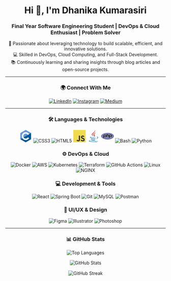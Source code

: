 <h1 align="center">Hi 👋, I'm Dhanika Kumarasiri</h1>
<h3 align="center">Final Year Software Engineering Student | DevOps & Cloud Enthusiast | Problem Solver</h3>

<p align="center">
🚀 Passionate about leveraging technology to build scalable, efficient, and innovative solutions.<br>
💻 Skilled in DevOps, Cloud Computing, and Full-Stack Development.<br>
📚 Continuously learning and sharing insights through blog articles and open-source projects.<br>
</p>

<hr>

<h3 align="center">🌍 Connect With Me</h3>
<p align="center">
<a href="http://www.linkedin.com/in/dhanika-kumarasiri" target="blank"><img align="center" src="https://cdn.jsdelivr.net/gh/devicons/devicon@latest/icons/linkedin/linkedin-original.svg" alt="LinkedIn" height="30" width="40" /></a>
<a href="https://www.instagram.com/dhanika.a/" target="blank"><img align="center" src="https://raw.githubusercontent.com/rahuldkjain/github-profile-readme-generator/master/src/images/icons/Social/instagram.svg" alt="Instagram" height="30" width="40" /></a>
<a href="https://medium.com/@dhanikaa" target="blank"><img align="center" src="https://raw.githubusercontent.com/rahuldkjain/github-profile-readme-generator/master/src/images/icons/Social/medium.svg" alt="Medium" height="30" width="40" /></a>
</p>

<hr>

<h3 align="center">🛠️ Languages & Technologies</h3>

<p align="center"> 
  <img src="https://raw.githubusercontent.com/devicons/devicon/master/icons/c/c-original.svg" alt="C" width="40" height="40"/> 
  <img src="https://www.svgrepo.com/show/373535/css.svg" alt="CSS3" width="40" height="40"/> 
  <img src="https://www.svgrepo.com/show/452228/html-5.svg" alt="HTML5" width="40" height="40"/> 
  <img src="https://raw.githubusercontent.com/devicons/devicon/master/icons/javascript/javascript-original.svg" alt="JavaScript" width="40" height="40"/> 
  <img src="https://raw.githubusercontent.com/devicons/devicon/master/icons/java/java-original.svg" alt="Java" width="40" height="40"/> 
  <img src="https://raw.githubusercontent.com/devicons/devicon/master/icons/php/php-original.svg" alt="PHP" width="40" height="40"/> 
  <img src="https://www.svgrepo.com/show/353478/bash-icon.svg" alt="Bash" width="40" height="40"/> 
  <img src="https://www.svgrepo.com/show/452091/python.svg" alt="Python" width="40" height="40"/> 
</p>

<h3 align="center">⚙️ DevOps & Cloud</h3>

<p align="center">
  <img src="https://cdn.jsdelivr.net/gh/devicons/devicon@latest/icons/docker/docker-original.svg" alt="Docker" width="40" height="40"/> 
  <img src="https://cdn.jsdelivr.net/gh/devicons/devicon@latest/icons/amazonwebservices/amazonwebservices-plain-wordmark.svg" alt="AWS" width="40" height="40"/> 
  <img src="https://www.svgrepo.com/show/376331/kubernetes.svg" alt="Kubernetes" width="40" height="40"/>
  <img src="https://cdn.jsdelivr.net/gh/devicons/devicon@latest/icons/terraform/terraform-original.svg" alt="Terraform" width="40" height="40"/> 
  <img src="https://cdn.jsdelivr.net/gh/devicons/devicon@latest/icons/githubactions/githubactions-original.svg" alt="GitHub Actions" width="40" height="40"/>
  <img src="https://cdn.jsdelivr.net/gh/devicons/devicon@latest/icons/linux/linux-original.svg" alt="Linux" width="40" height="40"/>
  <img src="https://www.svgrepo.com/show/303554/nginx-logo.svg" alt="NGINX" width="40" height="40"/> 
</p>

<h3 align="center">💻 Development & Tools</h3>

<p align="center">
  <img src="https://cdn.jsdelivr.net/gh/devicons/devicon@latest/icons/react/react-original.svg" alt="React" width="40" height="40"/> 
  <img src="https://www.vectorlogo.zone/logos/springio/springio-icon.svg" alt="Spring Boot" width="40" height="40"/> 
  <img src="https://cdn.jsdelivr.net/gh/devicons/devicon@latest/icons/git/git-original.svg" alt="Git" width="40" height="40"/> 
  <img src="https://cdn.jsdelivr.net/gh/devicons/devicon@latest/icons/mysql/mysql-original.svg" alt="MySQL" width="40" height="40"/> 
  <img src="https://www.vectorlogo.zone/logos/getpostman/getpostman-icon.svg" alt="Postman" width="40" height="40"/> 
</p>   

<h3 align="center">🎨 UI/UX & Design</h3>

<p align="center">
 <img src="https://cdn.jsdelivr.net/gh/devicons/devicon@latest/icons/figma/figma-original.svg" alt="Figma" width="40" height="40"/> 
 <img src="https://cdn.jsdelivr.net/gh/devicons/devicon@latest/icons/illustrator/illustrator-plain.svg" alt="Illustrator" width="40" height="40"/> 
 <img src="https://cdn.jsdelivr.net/gh/devicons/devicon@latest/icons/photoshop/photoshop-original.svg" alt="Photoshop" width="40" height="40"/> 
</p>

<hr>

<h3 align="center">📊 GitHub Stats</h3>

<p align="center">
  <img align="center" src="https://github-readme-stats.vercel.app/api/top-langs?username=dhanikaa&show_icons=true&locale=en&layout=compact" alt="Top Languages" />
</p>

<p align="center">
  <img align="center" src="https://github-readme-stats.vercel.app/api?username=dhanikaa&show_icons=true&locale=en" alt="GitHub Stats" />
</p>

<p align="center">
  <img align="center" src="https://streak-stats.demolab.com/?user=dhanikaa&theme=default" alt="GitHub Streak"/>
</p>
